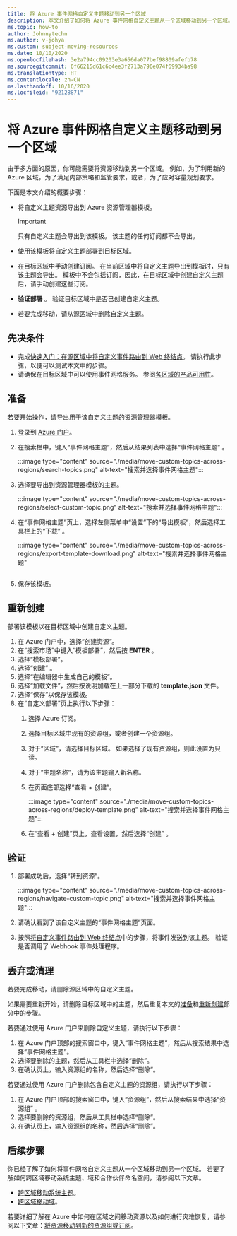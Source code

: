 ```yaml
---
title: 将 Azure 事件网格自定义主题移动到另一个区域
description: 本文介绍了如何将 Azure 事件网格自定义主题从一个区域移动到另一个区域。
ms.topic: how-to
author: Johnnytechn
ms.author: v-johya
ms.custom: subject-moving-resources
ms.date: 10/10/2020
ms.openlocfilehash: 3e2a794cc09203e3a656da077bef98809afefb78
ms.sourcegitcommit: 6f66215d61c6c4ee3f2713a796e074f69934ba98
ms.translationtype: HT
ms.contentlocale: zh-CN
ms.lasthandoff: 10/16/2020
ms.locfileid: "92128871"
---
```

# <a name="move-azure-event-grid-custom-topics-to-another-region"></a>将 Azure 事件网格自定义主题移动到另一个区域
由于多方面的原因，你可能需要将资源移动到另一个区域。 例如，为了利用新的 Azure 区域，为了满足内部策略和监管要求，或者，为了应对容量规划要求。 

下面是本文介绍的概要步骤： 

- 将自定义主题资源导出到 Azure 资源管理器模板。 

    > [!IMPORTANT]
    > 只有自定义主题会导出到该模板。 该主题的任何订阅都不会导出。
- 使用该模板将自定义主题部署到目标区域。 
- 在目标区域中手动创建订阅。 在当前区域中将自定义主题导出到模板时，只有该主题会导出。 模板中不会包括订阅，因此，在目标区域中创建自定义主题后，请手动创建这些订阅。 
- **验证部署** 。 验证目标区域中是否已创建自定义主题。 
- 若要完成移动，请从源区域中删除自定义主题。 

## <a name="prerequisites"></a>先决条件
- 完成[快速入门：在源区域中将自定义事件路由到 Web 终结点](custom-event-quickstart-portal.md)。 请执行此步骤，以便可以测试本文中的步骤。 
- 请确保在目标区域中可以使用事件网格服务。 参阅[各区域的产品可用性](https://azure.microsoft.com/global-infrastructure/services/?products=event-grid&regions=all)。

## <a name="prepare"></a>准备
若要开始操作，请导出用于该自定义主题的资源管理器模板。 

1. 登录到 [Azure 门户](https://portal.azure.cn)。
2. 在搜索栏中，键入“事件网格主题”，然后从结果列表中选择“事件网格主题” 。 

    :::image type="content" source="./media/move-custom-topics-across-regions/search-topics.png" alt-text="搜索并选择事件网格主题":::
3. 选择要导出到资源管理器模板的主题。 

    :::image type="content" source="./media/move-custom-topics-across-regions/select-custom-topic.png" alt-text="搜索并选择事件网格主题":::   
4. 在“事件网格主题”页上，选择左侧菜单中“设置”下的“导出模板”，然后选择工具栏上的“下载”   。 

    :::image type="content" source="./media/move-custom-topics-across-regions/export-template-download.png" alt-text="搜索并选择事件网格主题"
    ```
1. 保存该模板。 

## <a name="recreate"></a>重新创建 
部署该模板以在目标区域中创建自定义主题。 

1. 在 Azure 门户中，选择“创建资源”。
2. 在“搜索市场”中键入“模板部署”，然后按 **ENTER** 。 
3. 选择“模板部署”。
4. 选择“创建” 。
5. 选择“在编辑器中生成自己的模板”。
6. 选择“加载文件”，然后按说明加载在上一部分下载的 **template.json** 文件。
7. 选择“保存”以保存该模板。 
8. 在“自定义部署”页上执行以下步骤： 
    1. 选择 Azure 订阅。 
    1. 选择目标区域中现有的资源组，或者创建一个资源组。 
    1. 对于“区域”，请选择目标区域。 如果选择了现有资源组，则此设置为只读。 
    1. 对于“主题名称”，请为该主题输入新名称。 
    1. 在页面底部选择“查看 + 创建”。 
    
        :::image type="content" source="./media/move-custom-topics-across-regions/deploy-template.png" alt-text="搜索并选择事件网格主题":::
    1. 在“查看 + 创建”页上，查看设置，然后选择“创建” 。 

## <a name="verify"></a>验证

1. 部署成功后，选择“转到资源”。 

    :::image type="content" source="./media/move-custom-topics-across-regions/navigate-custom-topic.png" alt-text="搜索并选择事件网格主题":::
1. 请确认看到了该自定义主题的“事件网格主题”页面。   
1. 按照[将自定义事件路由到 Web 终结点](custom-event-quickstart-portal.md#send-an-event-to-your-topic)中的步骤，将事件发送到该主题。 验证是否调用了 Webhook 事件处理程序。 

## <a name="discard-or-clean-up"></a>丢弃或清理
若要完成移动，请删除源区域中的自定义主题。  

如果需要重新开始，请删除目标区域中的主题，然后重复本文的[准备](#prepare)和[重新创建](#recreate)部分中的步骤。

若要通过使用 Azure 门户来删除自定义主题，请执行以下步骤：

1. 在 Azure 门户顶部的搜索窗口中，键入“事件网格主题”，然后从搜索结果中选择“事件网格主题”。 
2. 选择要删除的主题，然后从工具栏中选择“删除”。 
3. 在确认页上，输入资源组的名称，然后选择“删除”。  

若要通过使用 Azure 门户删除包含自定义主题的资源组，请执行以下步骤：

1. 在 Azure 门户顶部的搜索窗口中，键入“资源组”，然后从搜索结果中选择“资源组” 。 
2. 选择要删除的资源组，然后从工具栏中选择“删除”。 
3. 在确认页上，输入资源组的名称，然后选择“删除”。  

## <a name="next-steps"></a>后续步骤
你已经了解了如何将事件网格自定义主题从一个区域移动到另一个区域。 若要了解如何跨区域移动系统主题、域和合作伙伴命名空间，请参阅以下文章。

- [跨区域移动系统主题](move-system-topics-across-regions.md)。 
- [跨区域移动域](move-domains-across-regions.md)。 

若要详细了解在 Azure 中如何在区域之间移动资源以及如何进行灾难恢复，请参阅以下文章：[将资源移动到新的资源组或订阅](../azure-resource-manager/management/move-resource-group-and-subscription.md)。

